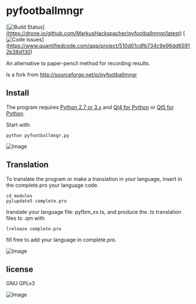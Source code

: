 pyfootballmngr
==============

[![Build Status](https://drone.io/github.com/MarkusHackspacher/pyfootballmngr/status.png)]
(https://drone.io/github.com/MarkusHackspacher/pyfootballmngr/latest)
[![Code Issues](https://www.quantifiedcode.com/api/v1/project/510d01cdfb734c9e96dd65912b38d130/badge.svg)]
(https://www.quantifiedcode.com/app/project/510d01cdfb734c9e96dd65912b38d130)

An alternative to paper-pencil method for recording results.

Is a fork from http://sourceforge.net/p/pyfootballmngr

Install
-------

The program requires [Python 2.7 or 3.x](http://www.python.org/download/) 
and [Qt4 for Python](http://www.riverbankcomputing.com/software/pyqt/download)
or [Qt5 for Python](http://www.riverbankcomputing.com/software/pyqt/download5).

Start with:

```python pyfootballmngr.py```

![Image](misc/pyfootballmngr_en.png "pyfootballmngr screenshot.")

Translation
-----------

To translate the program or make a translation in your language,
insert in the complete.pro your language code.

```
cd modules
pylupdate5 complete.pro
```

translate your language file: pyfbm_xx.ts, and produce the .ts translation files to .qm with

```
lrelease complete.pro
```

fill free to add your language in complete.pro.

![Image](misc/pyfbm_updatematch_en.png "pyfootballmngr updatematch screenshot.")

license
-------

GNU GPLv3

![Image](misc/pyfootballmngr.png "pyfootballmngr Qt4 screenshot.")


